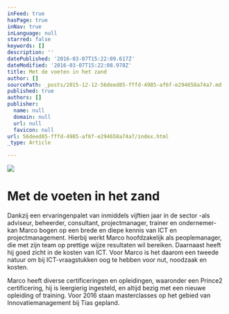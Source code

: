```yaml
---
inFeed: true
hasPage: true
inNav: true
inLanguage: null
starred: false
keywords: []
description: ''
datePublished: '2016-03-07T15:22:09.617Z'
dateModified: '2016-03-07T15:22:08.978Z'
title: Met de voeten in het zand
author: []
sourcePath: _posts/2015-12-12-56deed85-fffd-4985-af6f-e294658a74a7.md
published: true
authors: []
publisher:
  name: null
  domain: null
  url: null
  favicon: null
url: 56deed85-fffd-4985-af6f-e294658a74a7/index.html
_type: Article

---
```

![](https://the-grid-user-content.s3-us-west-2.amazonaws.com/8f9f9297-55ce-4ee3-8e63-6687e0d3b33a.jpg)

# Met de voeten in het zand

Dankzij een ervaringenpalet van inmiddels vijftien jaar in
de sector -als adviseur, beheerder, consultant, projectmanager, trainer en
ondernemer- kan Marco bogen op een brede en diepe kennis van ICT en
projectmanagement. Hierbij werkt Marco hoofdzakelijk als peoplemanager, die met zijn team op
prettige wijze resultaten wil bereiken. Daarnaast heeft hij goed zicht in de kosten van ICT. Voor Marco is het
daarom een tweede natuur om bij ICT-vraagstukken oog te hebben voor nut,
noodzaak en kosten.

Marco heeft diverse certificeringen en opleidingen,
waaronder een Prince2 certificering, hij is leergierig ingesteld, en altijd
bezig met een nieuwe opleiding of training. Voor 2016 staan masterclasses op
het gebied van Innovatiemanagement bij Tias gepland.